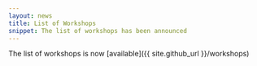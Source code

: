 ```yaml
---
layout: news
title: List of Workshops 
snippet: The list of workshops has been announced
---
```


The list of workshops is now [available]({{ site.github_url }}/workshops)